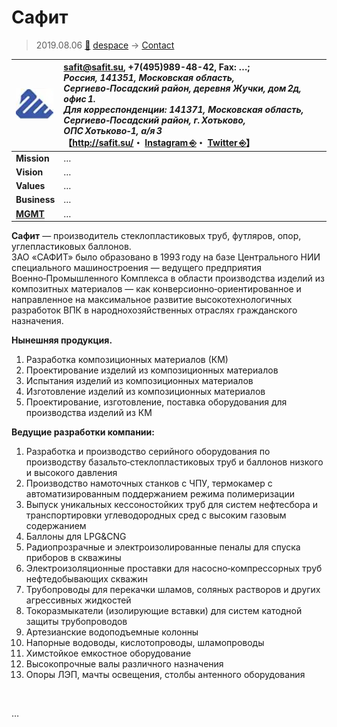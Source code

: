 # Сафит
> 2019.08.06 [🚀](../../index/index.md) [despace](../index.md) → [Contact](../contact.md)

|[![](../f/contact/s/safit_logo1_thumb.webp)](../f/contact/s/safit_logo1.webp)|<safit@safit.su>, +7(495)989-48-42, Fax: …;<br> *Россия, 141351, Московская область, Сергиево‑Посадский район, деревня Жучки, дом 2д, офис 1.<br> Для корреспонденции: 141371, Московская область, Сергиево‑Посадский район, г. Хотьково, ОПС Хотьково‑1, а/я 3*<br> 【<http://safit.su/>・ [Instagram ⎆](https://instagram.com/safitfirm)・ [Twitter ⎆](https://twitter.com/safitfirm)】|
|:--|:--|
|**Mission**|…|
|**Vision**|…|
|**Values**|…|
|**Business**|…|
|**[MGMT](../mgmt.md)**|…|

**Сафит** — производитель стеклопластиковых труб, футляров, опор, углепластиковых баллонов.  
ЗАО «САФИТ» было образовано в 1993 году на базе Центрального НИИ специального машиностроения — ведущего предприятия Военно‑Промышленного Комплекса в области производства изделий из композитных материалов — как конверсионно‑ориентированное и направленное на максимальное развитие высокотехнологичных разработок ВПК в народнохозяйственных отраслях гражданского назначения.

**Нынешняя продукция.**

   1. Разработка композиционных материалов (КМ)
   1. Проектирование изделий из композиционных материалов
   1. Испытания изделий из композиционных материалов
   1. Изготовление изделий из композиционных материалов
   1. Проектирование, изготовление, поставка оборудования для производства изделий из КМ

**Ведущие разработки компании:**

   1. Разработка и производство серийного оборудования по производству базальто‑стеклопластиковых труб и баллонов низкого и высокого давления
   1. Производство намоточных станков с ЧПУ, термокамер с автоматизированным поддержанием режима полимеризации
   1. Выпуск уникальных кессоностойких труб для систем нефтесбора и транспортировки углеводородных сред с высоким газовым содержанием
   1. Баллоны для LPG&CNG
   1. Радиопрозрачные и электроизолированные пеналы для спуска приборов в скважины
   1. Электроизоляционные проставки для насосно‑компрессорных труб нефтедобывающих скважин
   1. Трубопроводы для перекачки шламов, соляных растворов и других агрессивных жидкостей
   1. Токоразмыкатели (изолирующие вставки) для систем катодной защиты трубопроводов
   1. Артезианские водоподъемные колонны
   1. Напорные водоводы, кислотопроводы, шламопроводы
   1. Химстойкое емкостное оборудование
   1. Высокопрочные валы различного назначения
   1. Опоры ЛЭП, мачты освещения, столбы антенного оборудования

<p style="page-break-after:always"> </p>

…
